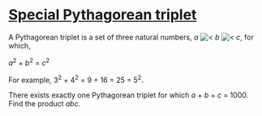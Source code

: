# [Special Pythagorean triplet](http://projecteuler.net/problem=9)

A Pythagorean triplet is a set of three natural numbers, <var>a</var> ![<](/Volumes/HDD_KS/source/project_euler/vender/bundle/ruby/2.2.0/gems/euler-manager-0.1.1/config/../data/images/symbol_lt.gif) <var>b</var> ![<](/Volumes/HDD_KS/source/project_euler/vender/bundle/ruby/2.2.0/gems/euler-manager-0.1.1/config/../data/images/symbol_lt.gif) <var>c</var>, for which,

 <var>a</var><sup>2</sup> + <var>b</var><sup>2</sup> = <var>c</var><sup>2</sup>

For example, 3<sup>2</sup> + 4<sup>2</sup> = 9 + 16 = 25 = 5<sup>2</sup>.

There exists exactly one Pythagorean triplet for which <var>a</var> + <var>b</var> + <var>c</var> = 1000.  
Find the product <var>abc</var>.

